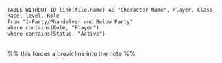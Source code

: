 ```dataview
TABLE WITHOUT ID link(file.name) AS "Character Name", Player, Class, Race, level, Role
from "1-Party/Phandelver and Below Party"
where contains(Role, "Player") 
where contains(Status, "Active")
```
<br> %% this forces a break line into the note %%
